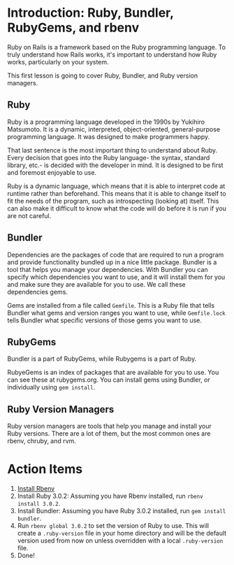 # Introduction: Ruby, Bundler, RubyGems, and rbenv

Ruby on Rails is a framework based on the Ruby programming language. To truly understand how Rails works, it's important to understand how Ruby works, particularly on your system.

This first lesson is going to cover Ruby, Bundler, and Ruby version managers.

## Ruby

Ruby is a programming language developed in the 1990s by Yukihiro Matsumoto. It is a dynamic, interpreted, object-oriented, general-purpose programming language. It was designed to make programmers happy.

That last sentence is the most important thing to understand about Ruby. Every decision that goes into the Ruby language- the syntax, standard library, etc.- is decided with the developer in mind. It is designed to be first and foremost enjoyable to use.

Ruby is a dynamic language, which means that it is able to interpret code at runtime rather than beforehand. This means that it is able to change itself to fit the needs of the program, such as introspecting (looking at) itself. This can also make it difficult to know what the code will do before it is run if you are not careful.

## Bundler

Dependencies are the packages of code that are required to run a program and provide functionality bundled up in a nice little package. Bundler is a tool that helps you manage your dependencies. With Bundler you can specify which dependencies you want to use, and it will install them for you and make sure they are available for you to use. We call these dependencies gems.

Gems are installed from a file called `Gemfile`. This is a Ruby file that tells Bundler what gems and version ranges you want to use, while `Gemfile.lock` tells Bundler what specific versions of those gems you want to use.

## RubyGems

Bundler is a part of RubyGems, while Rubygems is a part of Ruby.

RubyeGems is an index of packages that are available for you to use. You can see these at rubygems.org. You can install gems using Bundler, or individually using `gem install`.

## Ruby Version Managers

Ruby version managers are tools that help you manage and install your Ruby versions. There are a lot of them, but the most common ones are rbenv, chruby, and rvm.

# Action Items

1. [Install Rbenv](https://github.com/rbenv/rbenv#installation)
2. Install Ruby 3.0.2: Assuming you have Rbenv installed, run `rbenv install 3.0.2`.
3. Install Bundler: Assuming you have Ruby 3.0.2 installed, run `gem install bundler`.
4. Run `rbenv global 3.0.2` to set the version of Ruby to use. This will create a `.ruby-version` file in your home directory and will be the default version used from now on unless overridden with a local `.ruby-version` file.
5. Done!
